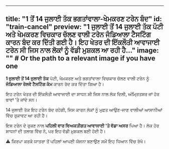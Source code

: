 
---
title: "1 ਤੋਂ 14 ਜੁਲਾਈ ਤੱਕ ਭਗਤਾਂਵਾਲਾ-ਖੇਮਕਰਣ ਟਰੇਨ ਬੰਦ"
id: "train-cancel"
preview: "1 ਜੁਲਾਈ ਤੋਂ 14 ਜੁਲਾਈ ਤੱਕ ਪੱਟੀ ਅਤੇ ਖੇਮਕਰਣ ਵਿਚਕਾਰ ਚੱਲਣ ਵਾਲੀ ਟਰੇਨ ਜੰਡਿਆਲਾ ਟੈਸਟਿੰਗ ਕਾਰਨ ਬੰਦ ਕਰ ਦਿੱਤੀ ਗਈ ਹੈ। ਇਹ ਖੇਤਰ ਦੀ ਇੱਕਲੌਤੀ ਆਵਾਜਾਈ ਟਰੇਨ ਸੀ ਜਿਸ ਨਾਲ ਲੋਕਾਂ ਨੂੰ ਵੱਡੀ ਮੁਸ਼ਕਲ ਆ ਰਹੀ ਹੈ..."
image: "" # Or the path to a relevant image if you have one
---
<p><strong>1 ਜੁਲਾਈ ਤੋਂ 14 ਜੁਲਾਈ ਤੱਕ</strong> ਪੱਟੀ, ਖੇਮਕਰਣ ਅਤੇ ਭਗਤਾਂਵਾਲਾ ਵਿਚਕਾਰ ਚੱਲਣ ਵਾਲੀ ਟਰੇਨ ਨੂੰ <strong>ਜੰਡਿਆਲਾ ਰੇਲਵੇ ਟੈਸਟਿੰਗ ਕੰਮ</strong> ਕਾਰਨ ਰੱਦ ਕਰ ਦਿੱਤਾ ਗਿਆ ਹੈ।</p>
<p>ਇਹ ਟਰੇਨ ਖੇਤਰ ਦੀ ਇੱਕਲੌਤੀ ਆਵਾਜਾਈ ਦਾ ਸਾਧਨ ਸੀ ਜਿਸ ਨਾਲ ਲੋਕ ਦਿਲੀ, ਅੰਮ੍ਰਿਤਸਰ ਜਾਂ ਹੋਰ ਥਾਵਾਂ 'ਤੇ ਜਾਂਦੇ ਸਨ।</p>
<p><span class='highlight'>14 ਜੁਲਾਈ ਤੱਕ ਇਹ ਟਰੇਨ ਬੰਦ ਰਹੇਗੀ</span>, ਜਿਸ ਕਾਰਨ ਲੋਕਾਂ ਨੂੰ ਮੁਫ਼ਤ ਆਉਣ-ਜਾਣ ਵਾਲੀਆਂ ਆਸਾਨੀਆਂ ਵਿੱਚ ਰੁਕਾਵਟ ਆ ਰਹੀ ਹੈ।</p>
<p>ਇਸ ਟਰੇਨ ਦੇ ਰੁਕਣ ਨਾਲ <strong>ਪਹਿਲੀ ਵਾਰ ਵਿਅਕਤੀਗਤ ਆਵਾਜਾਈ 'ਤੇ ਵੱਡਾ ਅਸਰ</strong> ਪਿਆ ਹੈ। ਲੋਕ ਹੋਰ ਸਾਧਨਾਂ ਦੀ ਤਲਾਸ਼ ਵਿੱਚ ਨੇ, ਪਰ ਇਹ ਵੱਡੀ ਮੁਸ਼ਕਲ ਬਣੀ ਹੋਈ ਹੈ।</p>
<p class='warning-message'>⚠️ ਕਿਰਪਾ ਕਰਕੇ ਯਾਤਰਾ ਤੋਂ ਪਹਿਲਾਂ ਆਪਣੀ ਯੋਜਨਾ ਬਣਾਉਣ ਸਮੇਂ ਇਹ ਧਿਆਨ ਵਿੱਚ ਰੱਖੋ।</p>

